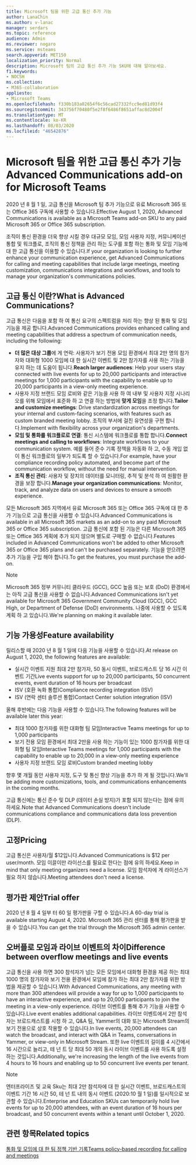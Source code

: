 ```yaml
---
title: Microsoft 팀을 위한 고급 통신 추가 기능
author: LanaChin
ms.author: v-lanac
manager: serdars
ms.topic: reference
audience: Admin
ms.reviewer: nogaro
ms.service: msteams
search.appverid: MET150
localization_priority: Normal
description: Microsoft 팀의 고급 통신 추가 기능 SKU에 대해 알아보세요.
f1.keywords:
- NOCSH
ms.collection:
- M365-collaboration
appliesto:
- Microsoft Teams
ms.openlocfilehash: f330b183a02654f6c56cad27332fcc9ed81d93f4
ms.sourcegitcommit: 343756f70480f5e2f8f6486f8651affac8d2004f
ms.translationtype: MT
ms.contentlocale: ko-KR
ms.lasthandoff: 08/03/2020
ms.locfileid: "46542876"
---
```

# <a name="advanced-communications-add-on-for-microsoft-teams"></a><span data-ttu-id="6051e-103">Microsoft 팀을 위한 고급 통신 추가 기능</span><span class="sxs-lookup"><span data-stu-id="6051e-103">Advanced Communications add-on for Microsoft Teams</span></span>

<span data-ttu-id="6051e-104">2020 년 8 월 1 일, 고급 통신을 Microsoft 팀 추가 기능으로 유료 Microsoft 365 또는 Office 365 구독에 사용할 수 있습니다.</span><span class="sxs-lookup"><span data-stu-id="6051e-104">Effective August 1, 2020, Advanced Communications is available as a Microsoft Teams add-on SKU to any paid Microsoft 365 or Office 365 subscription.</span></span>

<span data-ttu-id="6051e-105">조직이 통신 환경을 더욱 향상 시킬 경우 대규모 모임, 모임 사용자 지정, 커뮤니케이션 통합 및 워크플로, 조직의 통신 정책을 관리 하는 도구를 포함 하는 통화 및 모임 기능에 대 한 고급 통신을 이용할 수 있습니다.</span><span class="sxs-lookup"><span data-stu-id="6051e-105">If your organization is looking to further enhance your communication experience, get Advanced Communications for calling and meeting capabilities that include large meetings, meeting customization, communications integrations and workflows, and tools to manage your organization's communications policies.</span></span>

## <a name="what-is-advanced-communications"></a><span data-ttu-id="6051e-106">고급 통신 이란?</span><span class="sxs-lookup"><span data-stu-id="6051e-106">What is Advanced Communications?</span></span>

<span data-ttu-id="6051e-107">고급 통신은 다음을 포함 하 여 통신 요구의 스펙트럼을 처리 하는 향상 된 통화 및 모임 기능을 제공 합니다.</span><span class="sxs-lookup"><span data-stu-id="6051e-107">Advanced Communications provides enhanced calling and meeting capabilities that address a spectrum of communication needs, including the following:</span></span>

- <span data-ttu-id="6051e-108">**더 많은 대상 그룹**에 게 연락: 사용자가 보기 전용 모임 환경에서 최대 2만 명의 참가자와 대화형 1000 모임에 대 한 실시간 이벤트 및 2만 참가자를 사용 하는 기능을 유지 하는 데 도움이 됩니다.</span><span class="sxs-lookup"><span data-stu-id="6051e-108">**Reach larger audiences**: Help your users stay connected with live events for up to 20,000 participants and interactive meetings for 1,000 participants with the capability to enable up to 20,000 participants in a view-only meeting experience.</span></span>
- <span data-ttu-id="6051e-109">사용자 지정 브랜드 모임 로비와 같은 기능을 사용 하 여 내부 및 사용자 지정 시나리오를 위해 모임에서 표준화 하 고 연결 하는 방법에 **맞게 모임**을 조정 합니다.</span><span class="sxs-lookup"><span data-stu-id="6051e-109">**Tailor and customize meetings**: Drive standardization across meetings for your internal and custom-facing scenarios, with features such as custom branded meeting lobby.</span></span> <span data-ttu-id="6051e-110">조직의 부서에 걸친 유연성을 구현 합니다.</span><span class="sxs-lookup"><span data-stu-id="6051e-110">Implement with flexibility across your organization's departments.</span></span> 
- <span data-ttu-id="6051e-111">**모임 및 통화를 워크플로로 연결**: 통신 시스템에 워크플로를 통합 합니다.</span><span class="sxs-lookup"><span data-stu-id="6051e-111">**Connect meetings and calling to workflows**: Integrate workflows to your communication system.</span></span> <span data-ttu-id="6051e-112">예를 들어 준수 기록 정책을 자동화 하 고, 수동 개입 없이 통신 워크플로의 일부가 되도록 할 수 있습니다.</span><span class="sxs-lookup"><span data-stu-id="6051e-112">For example, have your compliance recording policy automated, and become part of the communication workflow, without the need for manual intervention.</span></span>  
- <span data-ttu-id="6051e-113">**조직 통신 관리**: 사용자 및 장치의 데이터를 모니터링, 추적 및 분석 하 여 원활한 환경을 보장 합니다.</span><span class="sxs-lookup"><span data-stu-id="6051e-113">**Manage your organization communications**: Monitor, track, and analyze data on users and devices to ensure a smooth experience.</span></span>

<span data-ttu-id="6051e-114">모든 Microsoft 365 지역에서 유료 Microsoft 365 또는 Office 365 구독에 대 한 추가 기능으로 고급 통신을 사용할 수 있습니다.</span><span class="sxs-lookup"><span data-stu-id="6051e-114">Advanced Communications is available in all Microsoft 365 markets as an add-on to any paid Microsoft 365 or Office 365 subscription.</span></span> <span data-ttu-id="6051e-115">고급 통신에 포함 된 기능은 다른 Microsoft 365 또는 Office 365 계획에 추가 되지 않으며 별도로 구매할 수 없습니다.</span><span class="sxs-lookup"><span data-stu-id="6051e-115">Features included in Advanced Communications won't be added to other Microsoft 365 or Office 365 plans and can't be purchased separately.</span></span> <span data-ttu-id="6051e-116">기능을 얻으려면 추가 기능을 구입 해야 합니다.</span><span class="sxs-lookup"><span data-stu-id="6051e-116">To get the features, you must purchase the add-on.</span></span>

> [!NOTE]
> <span data-ttu-id="6051e-117">Microsoft 365 정부 커뮤니티 클라우드 (GCC), GCC 높음 또는 보호 (DoD) 환경에서는 아직 고급 통신을 사용할 수 없습니다.</span><span class="sxs-lookup"><span data-stu-id="6051e-117">Advanced Communications isn't yet available for Microsoft 365 Government Community Cloud (GCC), GCC High, or Department of Defense (DoD) environments.</span></span> <span data-ttu-id="6051e-118">나중에 사용할 수 있도록 계획 하 고 있습니다.</span><span class="sxs-lookup"><span data-stu-id="6051e-118">We're planning on making it available later.</span></span>

## <a name="feature-availability"></a><span data-ttu-id="6051e-119">기능 가용성</span><span class="sxs-lookup"><span data-stu-id="6051e-119">Feature availability</span></span>

<span data-ttu-id="6051e-120">릴리스할 때 2020 년 8 월 1 일에 다음 기능을 사용할 수 있습니다.</span><span class="sxs-lookup"><span data-stu-id="6051e-120">At release on August 1, 2020, the following features are available:</span></span>

- <span data-ttu-id="6051e-121">실시간 이벤트 지원 최대 2만 참가자, 50 동시 이벤트, 브로드캐스트 당 16 시간 이벤트 기간</span><span class="sxs-lookup"><span data-stu-id="6051e-121">Live events support for up to 20,000 participants, 50 concurrent events, event duration of 16 hours per broadcast</span></span>
- <span data-ttu-id="6051e-122">ISV (호환 녹화 통합)</span><span class="sxs-lookup"><span data-stu-id="6051e-122">Compliance recording integration (ISV)</span></span>
- <span data-ttu-id="6051e-123">ISV (연락 센터 솔루션 통합)</span><span class="sxs-lookup"><span data-stu-id="6051e-123">Contact Center solution integration (ISV)</span></span>

<span data-ttu-id="6051e-124">올해 후반에는 다음 기능을 사용할 수 있습니다.</span><span class="sxs-lookup"><span data-stu-id="6051e-124">The following features will be available later this year:</span></span>

- <span data-ttu-id="6051e-125">최대 1000 참가자를 위한 대화형 팀 모임</span><span class="sxs-lookup"><span data-stu-id="6051e-125">Interactive Teams meetings for up to 1,000 participants</span></span>
- <span data-ttu-id="6051e-126">보기 전용 모임 환경에서 최대 2만을 사용 하는 기능이 있는 1000 참가자를 위한 대화형 팀 모임</span><span class="sxs-lookup"><span data-stu-id="6051e-126">Interactive Teams meetings for 1,000 participants with the capability to enable up to 20,000 in a view-only meeting experience</span></span>
- <span data-ttu-id="6051e-127">사용자 지정 브랜드 모임 로비</span><span class="sxs-lookup"><span data-stu-id="6051e-127">Custom branded meeting lobby</span></span>

<span data-ttu-id="6051e-128">향후 몇 개월 동안 사용자 지정, 도구 및 통신 향상 기능을 추가 하 게 될 것입니다.</span><span class="sxs-lookup"><span data-stu-id="6051e-128">We'll be adding more customizations, tools, and communications enhancements in the coming months.</span></span> 

<span data-ttu-id="6051e-129">고급 통신에는 통신 준수 및 DLP (데이터 손실 방지)가 포함 되지 않는다는 점에 유의 하세요.</span><span class="sxs-lookup"><span data-stu-id="6051e-129">Note that Advanced Communications doesn't include communications compliance and communications data loss prevention (DLP).</span></span>

## <a name="pricing"></a><span data-ttu-id="6051e-130">고정</span><span class="sxs-lookup"><span data-stu-id="6051e-130">Pricing</span></span>

<span data-ttu-id="6051e-131">고급 통신은 사용자/월 $12입니다.</span><span class="sxs-lookup"><span data-stu-id="6051e-131">Advanced Communications is $12 per user/month.</span></span> <span data-ttu-id="6051e-132">모임 이끌이만 라이선스를 필요로 한다는 점에 유의 하세요.</span><span class="sxs-lookup"><span data-stu-id="6051e-132">Keep in mind that only meeting organizers need a license.</span></span> <span data-ttu-id="6051e-133">모임 참석자에 게 라이선스가 필요 하지 않습니다.</span><span class="sxs-lookup"><span data-stu-id="6051e-133">Meeting attendees don't need a license.</span></span>

## <a name="trial-offer"></a><span data-ttu-id="6051e-134">평가판 제안</span><span class="sxs-lookup"><span data-stu-id="6051e-134">Trial offer</span></span>

<span data-ttu-id="6051e-135">2020 년 8 월 4 일부 터 60 일 평가판을 구할 수 있습니다.</span><span class="sxs-lookup"><span data-stu-id="6051e-135">A 60-day trial is available starting August 4, 2020.</span></span> <span data-ttu-id="6051e-136">Microsoft 365 관리 센터를 통해 평가판을 받을 수 있습니다.</span><span class="sxs-lookup"><span data-stu-id="6051e-136">You can get the trial through the Microsoft 365 admin center.</span></span>

## <a name="difference-between-overflow-meetings-and-live-events"></a><span data-ttu-id="6051e-137">오버플로 모임과 라이브 이벤트의 차이</span><span class="sxs-lookup"><span data-stu-id="6051e-137">Difference between overflow meetings and live events</span></span>

<span data-ttu-id="6051e-138">고급 통신을 사용 하면 300 참석자가 넘는 모든 모임에서 대화형 환경을 제공 하는 최대 1000 명의 참가자와 보기 전용 환경에서 모임에 참가 하는 최대 2만 참가자를 위한 방법을 제공할 수 있습니다.</span><span class="sxs-lookup"><span data-stu-id="6051e-138">With Advanced Communications, any meeting with more than 300 attendees will provide a way for up to 1,000 participants to have an interactive experience, and up to 20,000 participants to join the meeting in a view-only experience.</span></span> <span data-ttu-id="6051e-139">라이브 이벤트를 통해 추가 기능을 사용할 수 있습니다.</span><span class="sxs-lookup"><span data-stu-id="6051e-139">Live event enables additional capabilities.</span></span> <span data-ttu-id="6051e-140">라이브 이벤트에서 2만 참석자는 브로드캐스트를 시청 하 고, Q&A 팀, Yammer의 대화 또는 Microsoft Stream의 보기 전용으로 상호 작용할 수 있습니다.</span><span class="sxs-lookup"><span data-stu-id="6051e-140">In live events, 20,000 attendees can watch the broadcast, and interact with Q&A in Teams, conversations in Yammer, or view-only in Microsoft Stream.</span></span> <span data-ttu-id="6051e-141">또한 live 이벤트의 길이를 4 시간에서 16 시간으로 늘리고, 테 넌 트 당 최대 50 개의 동시 라이브 이벤트를 사용 하도록 설정 하는 것입니다.</span><span class="sxs-lookup"><span data-stu-id="6051e-141">Additionally, we're increasing the length of the live events from 4 hours to 16 hours and enabling up to 50 concurrent live events per tenant.</span></span>  

> [!NOTE]
> <span data-ttu-id="6051e-142">엔터프라이즈 및 교육 Sku는 최대 2만 참석자에 대 한 실시간 이벤트, 브로드캐스트의 이벤트 기간 16 시간 50, 테 넌 트 내의 동시 이벤트 (2020:10 월 1 일)를 일시적으로 보관할 수 있습니다.</span><span class="sxs-lookup"><span data-stu-id="6051e-142">Enterprise and Education SKUs can temporarily hold live events for up to 20,000 attendees, with an event duration of 16 hours per broadcast, and 50 concurrent events within a tenant until October 1, 2020.</span></span>

## <a name="related-topics"></a><span data-ttu-id="6051e-143">관련 항목</span><span class="sxs-lookup"><span data-stu-id="6051e-143">Related topics</span></span>

[<span data-ttu-id="6051e-144">통화 및 모임에 대 한 팀 정책 기반 기록</span><span class="sxs-lookup"><span data-stu-id="6051e-144">Teams policy-based recording for calling and meetings</span></span>](https://docs.microsoft.com/MicrosoftTeams/teams-recording-policy)
